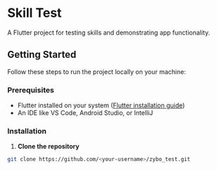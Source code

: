 # Skill Test

A Flutter project for testing skills and demonstrating app functionality.

## Getting Started

Follow these steps to run the project locally on your machine:

### Prerequisites

- Flutter installed on your system ([Flutter installation guide](https://docs.flutter.dev/get-started/install))
- An IDE like VS Code, Android Studio, or IntelliJ

### Installation

1. **Clone the repository**

```bash
git clone https://github.com/<your-username>/zybo_test.git
